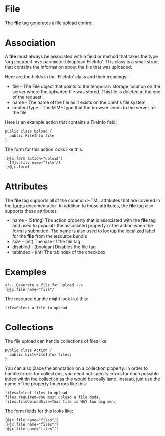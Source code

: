 # File #

The **file** tag generates a file upload control.

# Association #

A **file** must always be associated with a field or method that takes the type 'org.jcatapult.mvc.parameter.fileupload.FileInfo'. This class is a small struct that contains the information about the file that was uploaded.

Here are the fields in the 'FileInfo' class and their meanings:

  * file - The File object that points to the temporary storage location on the server where the uploaded file was stored. This file is deleted at the end of the request.
  * name - The name of the file as it exists on the client's file system
  * contentType - The MIME type that the browser sends to the server for the file

Here is an example action that contains a FileInfo field:

```
public class Upload {
  public FileInfo file;
}
```

The form for this action looks like this:

```
[@jc.form action="upload"]
  [@jc.file name="file"/]
[/@jc.form]
```

# Attributes #

The **file** tag supports all of the common HTML attributes that are covered in the [forms](MVCForms.md) documentation. In addition to those attributes, the **file** tag also supports these attributes:

  * name - (String) The action property that is associated with the **file** tag and used to populate the associated property of the action when the form is submitted. The name is also used to lookup the localized label for the **file** from the resource bundle
  * size - (int) The size of the file tag
  * disabled - (boolean) Disables the file tag
  * tabindex - (int) The tabindex of the checkbox

# Examples #

```
<!-- Generate a file for upload -->
[@jc.file name="file"/]
```

The resource bundle might look like this:

```
file=Select a file to upload
```

# Collections #

The file upload can handle collections of files like:

```
public class Action {
  public List<FileInfo> files;
}
```

You can also place the annotation on a collection property. In order to handle errors for collections, you need not specify errors for each possible index within the collection as this would be really lame. Instead, just use the name of the property for errors like this:

```
files=Select files to upload
files.required=You must upload a file dude.
files.fileUploadSize=That file is WAY too big man.
```

The form fields for this looks like:

```
[@jc.file name="files"/]
[@jc.file name="files"/]
[@jc.file name="files"/]
```